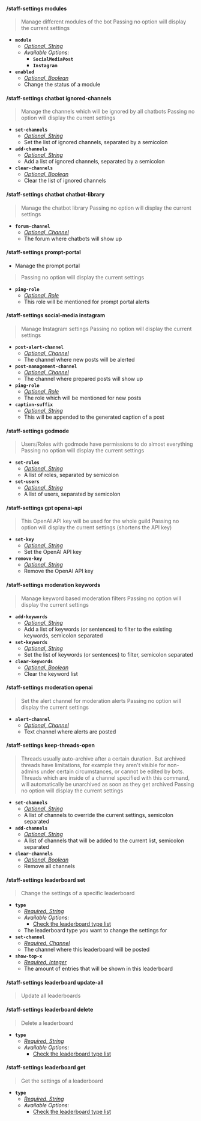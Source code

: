 #### /staff-settings modules
> Manage different modules of the bot
> Passing no option will display the current settings
- **`module`**
  - *[Optional, String](proompter-documentation/guides/Quickstart/Slash%20Commands.md####String)*
  - *Available Options:*
    - **`SocialMediaPost`**
	- **`Instagram`**
- **`enabled`**
  - *[Optional, Boolean](proompter-documentation/guides/Quickstart/Slash%20Commands.md####Boolean)*
  - Change the status of a module

#### /staff-settings chatbot ignored-channels
> Manage the channels which will be ignored by all chatbots
> Passing no option will display the current settings
- **`set-channels`**
  - *[Optional, String](proompter-documentation/guides/Quickstart/Slash%20Commands.md####String)*
  - Set the list of ignored channels, separated by a semicolon
- **`add-channels`**
  - *[Optional, String](proompter-documentation/guides/Quickstart/Slash%20Commands.md####String)*
  - Add a list of ignored channels, separated by a semicolon
- **`clear-channels`**
  - *[Optional, Boolean](proompter-documentation/guides/Quickstart/Slash%20Commands.md####Boolean)*
  - Clear the list of ignored channels

#### /staff-settings chatbot chatbot-library
> Manage the chatbot library
> Passing no option will display the current settings
- **`forum-channel`**
  - *[Optional, Channel](proompter-documentation/guides/Quickstart/Slash%20Commands.md####Channel)*
  - The forum where chatbots will show up

#### /staff-settings prompt-portal
- Manage the prompt portal
> Passing no option will display the current settings
- **`ping-role`**
  - *[Optional, Role](proompter-documentation/guides/Quickstart/Slash%20Commands.md####Role)*
  - This role will be mentioned for prompt portal alerts

#### /staff-settings social-media instagram
> Manage Instagram settings
> Passing no option will display the current settings
- **`post-alert-channel`**
  - *[Optional, Channel](proompter-documentation/guides/Quickstart/Slash%20Commands.md####Channel)*
  - The channel where new posts will be alerted
- **`post-management-channel`**
  - *[Optional, Channel](proompter-documentation/guides/Quickstart/Slash%20Commands.md####Channel)*
  - The channel where prepared posts will show up
- **`ping-role`**
  - *[Optional, Role](proompter-documentation/guides/Quickstart/Slash%20Commands.md####Role)*
  - The role which will be mentioned for new posts
- **`caption-suffix`**
  - *[Optional, String](proompter-documentation/guides/Quickstart/Slash%20Commands.md####String)*
  - This will be appended to the generated caption of a post

#### /staff-settings godmode
> Users/Roles with godmode have permissions to do almost everything
> Passing no option will display the current settings
- **`set-roles`**
  - *[Optional, String](proompter-documentation/guides/Quickstart/Slash%20Commands.md####String)*
  - A list of roles, separated by semicolon
- **`set-users`**
  - *[Optional, String](proompter-documentation/guides/Quickstart/Slash%20Commands.md####String)*
  - A list of users, separated by semicolon
  
#### /staff-settings gpt openai-api
> This OpenAI API key will be used for the whole guild
> Passing no option will display the current settings (shortens the API key)
- **`set-key`**
  - *[Optional, String](proompter-documentation/guides/Quickstart/Slash%20Commands.md####String)*
  - Set the OpenAI API key
- **`remove-key`**
  - *[Optional, String](proompter-documentation/guides/Quickstart/Slash%20Commands.md####String)*
  - Remove the OpenAI API key

#### /staff-settings moderation keywords
> Manage keyword based moderation filters
> Passing no option will display the current settings
- **`add-keywords`**
  - *[Optional, String](proompter-documentation/guides/Quickstart/Slash%20Commands.md####String)*
  - Add a list of keywords (or sentences) to filter to the existing keywords, semicolon separated
- **`set-keywords`**
  - *[Optional, String](proompter-documentation/guides/Quickstart/Slash%20Commands.md####String)*
  - Set the list of keywords (or sentences) to filter, semicolon separated
- **`clear-keywords`**
  - *[Optional, Boolean](proompter-documentation/guides/Quickstart/Slash%20Commands.md####Boolean)*
  - Clear the keyword list

#### /staff-settings moderation openai
> Set the alert channel for moderation alerts
> Passing no option will display the current settings
- **`alert-channel`**
  - *[Optional, Channel](proompter-documentation/guides/Quickstart/Slash%20Commands.md####Channel)*
  - Text channel where alerts are posted

#### /staff-settings keep-threads-open
> Threads usually auto-archive after a certain duration. But archived threads have limitations, for example they aren't visible for non-admins under certain circumstances, or cannot be edited by bots. Threads which are inside of a channel specified with this command, will automatically be unarchived as soon as they get archived
> Passing no option will display the current settings
- **`set-channels`**
  - *[Optional, String](proompter-documentation/guides/Quickstart/Slash%20Commands.md####String)*
  - A list of channels to override the current settings, semicolon separated
- **`add-channels`**
  - *[Optional, String](proompter-documentation/guides/Quickstart/Slash%20Commands.md####String)*
  - A list of channels that will be added to the current list, semicolon separated
- **`clear-channels`**
  - *[Optional, Boolean](proompter-documentation/guides/Quickstart/Slash%20Commands.md####Boolean)*
  - Remove all channels

#### /staff-settings leaderboard set
> Change the settings of a specific leaderboard
- **`type`**
  - *[Required, String](proompter-documentation/guides/Quickstart/Slash%20Commands.md####String)*
  - *Available Options:*
    - [Check the leaderboard type list](../reference/Leaderboards##Types)
  - The leaderboard type you want to change the settings for
- **`set-channel`**
  - *[Required, Channel](proompter-documentation/guides/Quickstart/Slash%20Commands.md####Channel)*
  - The channel where this leaderboard will be posted
- **`show-top-x`**
  - *[Required, Integer](proompter-documentation/guides/Quickstart/Slash%20Commands.md####Integer)*
  - The amount of entries that will be shown in this leaderboard

#### /staff-settings leaderboard update-all
> Update all leaderboards

#### /staff-settings leaderboard delete
> Delete a leaderboard
- **`type`**
  - *[Required, String](proompter-documentation/guides/Quickstart/Slash%20Commands.md####String)*
  - *Available Options:*
    - [Check the leaderboard type list](../reference/Leaderboards##Types)

#### /staff-settings leaderboard get
> Get the settings of a leaderboard
- **`type`**
  - *[Required, String](proompter-documentation/guides/Quickstart/Slash%20Commands.md####String)*
  - *Available Options:*
    - [Check the leaderboard type list](../reference/Leaderboards##Types)
